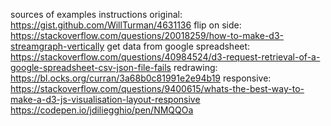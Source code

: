 sources of examples instructions
original: https://gist.github.com/WillTurman/4631136
flip on side: https://stackoverflow.com/questions/20018259/how-to-make-d3-streamgraph-vertically
get data from google spreadsheet: https://stackoverflow.com/questions/40984524/d3-request-retrieval-of-a-google-spreadsheet-csv-json-file-fails
redrawing: https://bl.ocks.org/curran/3a68b0c81991e2e94b19
responsive: https://stackoverflow.com/questions/9400615/whats-the-best-way-to-make-a-d3-js-visualisation-layout-responsive
https://codepen.io/jdiliegghio/pen/NMQQOa
